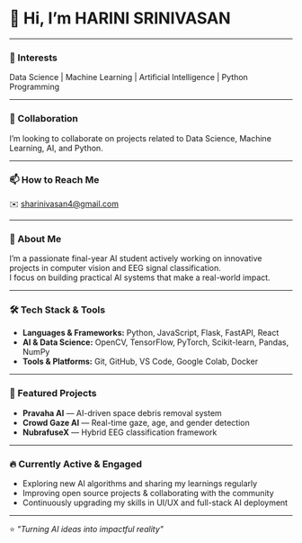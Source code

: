 
# 👋 Hi, I’m HARINI SRINIVASAN

---

### 👀 Interests

Data Science | Machine Learning | Artificial Intelligence | Python Programming

---

### 💞️ Collaboration

I’m looking to collaborate on projects related to Data Science, Machine Learning, AI, and Python.

---

### 📫 How to Reach Me

✉️ [sharinivasan4@gmail.com](mailto:sharinivasan4@gmail.com)

---

### 💼 About Me

I’m a passionate final-year AI student actively working on innovative projects in computer vision and EEG signal classification.  
I focus on building practical AI systems that make a real-world impact.

---

### 🛠 Tech Stack & Tools

- **Languages & Frameworks:** Python, JavaScript, Flask, FastAPI, React  
- **AI & Data Science:** OpenCV, TensorFlow, PyTorch, Scikit-learn, Pandas, NumPy  
- **Tools & Platforms:** Git, GitHub, VS Code, Google Colab, Docker

---

### 📌 Featured Projects

- **Pravaha AI** — AI-driven space debris removal system  
- **Crowd Gaze AI** — Real-time gaze, age, and gender detection  
- **NubrafuseX** — Hybrid EEG classification framework

---

### 🔥 Currently Active & Engaged

- Exploring new AI algorithms and sharing my learnings regularly  
- Improving open source projects & collaborating with the community  
- Continuously upgrading my skills in UI/UX and full-stack AI deployment

---

⭐ _\"Turning AI ideas into impactful reality\"_
